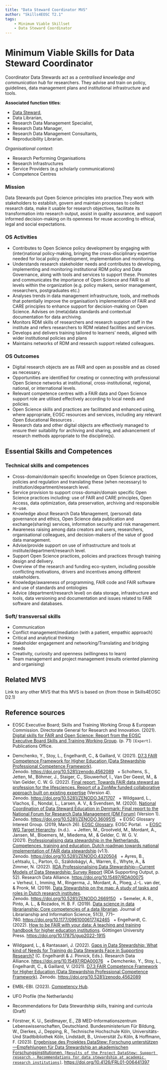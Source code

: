 ```yaml
---
title: "Data Steward Coordinator MVS"
author: "Skills4EOSC T2.1"
tags: 
    - Minimum Viable Skillset
    - Data Steward Coordinator
---
```


# Minimum Viable Skills for **Data Steward Coordinator**

Coordinator Data Stewards act as a *centralised knowledge and communication hub* for researchers. They advise and train on policy, guidelines, data management plans and institutional infrastructure and tools.

**Associated function titles**: 

- [Data Steward](../data_steward.md), 
- Data Librarian, 
- Research Data Management Specialist, 
- Research Data Manager, 
- Research Data Management Consultants, 
- Reproducibility Librarian.

*Organisational context*:

- Research Performing Organisations 
- Research Infrastructures
- Service Providers (e.g scholarly communications)
- Competence Centres


### Mission
Data Stewards put Open Science principles into practice.They work with stakeholders to establish, govern and maintain processes to collect research data, make it usable for research objectives, facilitate its transformation into research output, assist in quality assurance, and support informed decision-making on its openness for reuse according to ethical, legal and social expectations.

### OS Activities 

- Contributes to Open Science policy development by engaging with (inter)national policy-making, bringing the cross-disciplinary expertise needed for local policy development, implementation and monitoring.
- Understands research stakeholder needs and contributes to developing, implementing and monitoring institutional RDM policy and Data Governance, along with tools and services to support these. Promotes and communicates the importance of Open Science and FAIR to all levels within the organization (e.g. policy makers, senior management, researchers, postgraduates etc.)
- Analyses trends in data management infrastructure, tools, and methods that potentially improve the organisation’s implementation of FAIR and CARE principles to enhance support  for decision-making on Open Science. Advises on (meta)data standards and contextual documentation for data archiving.
- Monitors RDM skills of researchers and research support staff in the institute and refers researchers to RDM related facilities and services.
- Develops and delivers training tailored to learners’ needs, aligned with wider institutional policies and plans
- Maintains networks of RDM and research support related colleagues. 

### OS Outcomes

- Digital research objects are as FAIR and open as possible and as closed as necessary.
- Opportunities are identified for creating or connecting with professional Open Science networks at institutional, cross-institutional, regional, national, or international levels.
- Relevant competence centres with a FAIR data and Open Science support role are utilised effectively according to local needs and policies.
- Open Science skills and practices are facilitated and enhanced using, where appropriate, EOSC resources and services, including any relevant   Open Educational Resources .
- Research data and other digital objects are effectively managed to ensure their suitability for  archiving and sharing, and advancement of research methods appropriate to the discipline(s).

## Essential Skills and Competences

### Technical skills and competences

- Cross-domain/domain specific knowledge on Open Science practices, policies and regulation and translating these (when necessary) to institution/department/research level. 
- Service provision to support cross-domain/domain specific Open Science practices including: use of FAIR and CARE principles, Open Access, data optimization, data preservation, archiving and responsible re-use.
- Knowledge about Research Data Management, (personal) data governance and ethics, Open Science data publication and exchange(sharing) services, information security and risk management.
- Awareness raising among data creators and users, researchers, organisational colleagues, and decision-makers of the value of good data management.
- Advise/provide support on use of infrastructure and tools at institute/department/research level.
- Support Open Science practices, policies and practices through training design and delivery. 
- Overview of the research and funding eco-system, including possible conflicting motivations, drivers and incentives among different stakeholders.
- Knowledge/awareness of programming, FAIR code and FAIR software and use of standards and ontologies
- Advice (department/research level) on data storage, infrastructure and tools, data versioning and documentation and issues related to FAIR software and databases.

### Soft/ transversal skills

- Communication 
- Conflict management/mediation (with a patient, empathic approach) 
- Critical and analytical thinking 
- Stakeholder engagement and networking/Translating and bridging needs 
- Creativity, curiosity and openness (willingness to learn) 
- Team management and project management (results oriented planning and organising)

## Related MVS
Link to any other MVS that this MVS is based on (from those in Skills4EOSC D2.1)

## Reference sources

+ EOSC Executive Board; Skills and Training Working Group & European Commission. Directorate General for Research and Innovation. (2021). [Digital skills for FAIR and Open Science: Report from the EOSC Executive Board Skills and Training Working Group](https://data.europa.eu/doi/10.2777/59065). (p. 71) `[Expert]`. Publications Office. 
 
+ Demchenko, Y., Stoy, L., Engelhardt, C., & Gaillard, V. (2021). [D7.3 FAIR Competence Framework for Higher Education (Data Stewardship Professional Competence Framework)](https://doi.org/10.5281/zenodo.4562089). Zenodo. https://doi.org/10.5281/zenodo.4562089
 
+ Scholtens, S., Jetten, M., Böhmer, J., Staiger, C., Slouwerhof, I., Van Der Geest, M., & Van Gelder, C. W. G. (2022). [Final report: Towards FAIR data steward as profession for the lifesciences. Report of a ZonMw funded collaborative approach built on existing expertise](https://doi.org/10.5281/ZENODO.3471707) (Version 4). Zenodo. https://doi.org/10.5281/ZENODO.3471707
 
+ Wildgaard, L., Vlachos, E., Nondal, L., Larsen, A. V., & Svendsen, M. (2020). [National Coordination of Data Steward Education in Denmark: Final report to the National Forum for Research Data Management (DM Forum)](https://doi.org/10.5281/ZENODO.3609515) (Version 1). Zenodo. https://doi.org/10.5281/ZENODO.3609515
 
+ EOSC Glossary Interest Group. (2019, March 26). [EOSC Glossary](https://eosc-portal.eu/glossary). EOSC Portal.
 
+ [EOSC WG Target Hierarchy](https://drive.google.com/file/d/1AMvbC1ZIJXddUXatIPgnZlphbrppSSda/view). (n.d.).
 
+ Jetten, M., Grootveld, M., Mordant, A., Jansen, M., Bloemers, M., Miedema, M., & Gelder, C. W. G. V. (2021). [Professionalising data stewardship in the Netherlands. Competences, training and education. Dutch roadmap towards national implementation of FAIR data stewardship](https://doi.org/10.5281/ZENODO.4320504) (v1.1). Zenodo. https://doi.org/10.5281/ZENODO.4320504
 
+ Ayres, B., Lehtsalu, L., Parton, G., Száldobágyi, Á., Warren, E., Whyte, A., & Zimmer, N. (2022). [RDA Professionalising Data Stewardship—Current Models of Data Stewardship: Survey Report](https://doi.org/10.15497/RDA00075) (RDA Supporting Output, p. 52). Research Data Alliance. https://doi.org/10.15497/RDA00075
 
+ Verheul, I., Imming, M., Ringerma, J., Mordant, A., Ploeg, J.-L. van der, & Pronk, M. (2019). [Data Stewardship on the map: A study of tasks and roles in Dutch research institutes](https://doi.org/10.5281/ZENODO.2669150). Zenodo. https://doi.org/10.5281/ZENODO.2669150
 
+ Semeler, A. R., Pinto, A. L., & Rozados, H. B. F. (2019). [Data science in data librarianship: Core competencies of a data librarian](https://doi.org/10.1177/0961000617742465). Journal of Librarianship and Information Science, 51(3), 771–780. https://doi.org/10.1177/0961000617742465
 
+ Engelhardt, C. (2022). [How to be FAIR with your data: A teaching and training handbook for higher education institutions](https://doi.org/10.17875/gup2022-1915). Göttingen University Press. https://doi.org/10.17875/gup2022-1915
 
+ Wildgaard, L., & Rantasaari, J. (2022). [Gaps in Data Stewardship: What kind of Needs for Training do Data Stewards Face in Supporting Research?](https://doi.org/10.15497/RDA00076) (C. Engelhardt & J. Pinnick, Eds.). Research Data Alliance. https://doi.org/10.15497/RDA00076
 
+ Demchenko, Y., Stoy, L., Engelhardt, C., & Gaillard, V. (2021). [D7.3 FAIR Competence Framework for Higher Education (Data Stewardship Professional Competence Framework)](https://doi.org/10.5281/zenodo.4562089). Zenodo. https://doi.org/10.5281/zenodo.4562089
 
+ EMBL-EBI. (2023). [Competency Hub](https://competency.ebi.ac.uk/framework/datasteward/1.0/competencies). 
 
+ UFO Profile (the Netherlands)
 
+ Recommendations for Data Stewardship skills, training and curricula (Draft) 

+ Förstner, K. U., Seidlmayer, E., ZB MED-Informationszentrum Lebenswissenschaften, Deutschland. Bundesministerium Für Bildung, W., Dierkes, J., Depping, R., Technische Hochschule Köln, Universitäts- Und Stadtbibliothek Köln, Lindstädt, B., Universität Zu Köln, & Hoffmann, F. (2023). [Ergebnisse des Projektes DataStew: Forschung unterstützen—Empfehlungen für Data Stewardship an akademischen Forschungsinstitutionen. `[Results of the Project DataStew: Support research - Recommendations for data stewardship at academic research institutions]`](https://doi.org/10.4126/FRL01-006441397). https://doi.org/10.4126/FRL01-006441397

